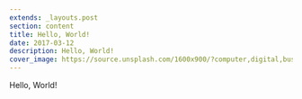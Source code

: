 ```yaml
---
extends: _layouts.post
section: content
title: Hello, World!
date: 2017-03-12
description: Hello, World!
cover_image: https://source.unsplash.com/1600x900/?computer,digital,business
---
```


Hello, World!
